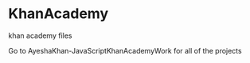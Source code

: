 # KhanAcademy
khan academy files

Go to AyeshaKhan-JavaScriptKhanAcademyWork for all of the projects
